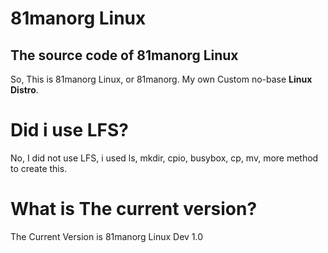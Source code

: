 # 81manorg Linux
The source code of 81manorg Linux
------------------------------------------
So, This is 81manorg Linux, or 81manorg. My own Custom no-base **Linux Distro**.

# Did i use LFS? #
No, I did not use LFS, i used ls, mkdir, cpio, busybox, cp, mv, more method to create this.

# What is The current version? #
The Current Version is 81manorg Linux Dev 1.0
